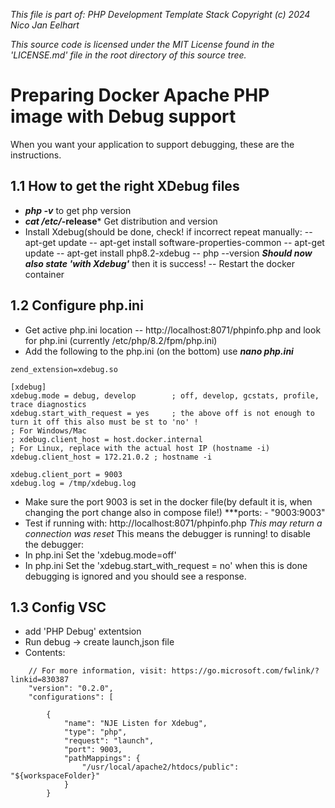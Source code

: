 _This file is part of: PHP Development Template Stack_
_Copyright (c) 2024 Nico Jan Eelhart_

_This source code is licensed under the MIT License found in the  'LICENSE.md' file in the root directory of this source tree._
<br>

# Preparing Docker Apache PHP image with Debug support
When you want your application to support debugging, these are the instructions.

## 1.1 How to get the right XDebug files
- ***php -v*** to get php version
- ***cat /etc/*-release*** Get distribution and version
- Install Xdebug(should be done, check! if incorrect repeat manually:
-- apt-get update
-- apt-get install software-properties-common
-- apt-get update
-- apt-get install php8.2-xdebug 
-- php --version ***Should now also state 'with Xdebug'*** then it is success!
-- Restart the docker container

## 1.2 Configure php.ini 
- Get active php.ini location 
-- http://localhost:8071/phpinfo.php and look for php.ini (currently 	/etc/php/8.2/fpm/php.ini)
- Add the following to the php.ini (on the bottom) use ***nano php.ini***
```; Enable Xdebug extension module
zend_extension=xdebug.so

[xdebug]
xdebug.mode = debug, develop		; off, develop, gcstats, profile, trace diagnostics
xdebug.start_with_request = yes		; the above off is not enough to turn it off this also must be st to 'no' !
; For Windows/Mac
; xdebug.client_host = host.docker.internal  
; For Linux, replace with the actual host IP (hostname -i)
xdebug.client_host = 172.21.0.2 ; hostname -i

xdebug.client_port = 9003
xdebug.log = /tmp/xdebug.log
```
- Make sure the port 9003 is set in the docker file(by default it is, when changing the port change also in compose file!) ***ports: - "9003:9003" 
- Test if running with: http://localhost:8071/phpinfo.php *This may return a connection was reset* This means the debugger is running! to disable the debugger:
- In php.ini Set the 'xdebug.mode=off' 
- In php.ini Set the 'xdebug.start_with_request = no' 
when this is done debugging is ignored and you should see a response.

## 1.3 Config VSC
- add 'PHP Debug' extentsion
- Run debug -> create launch,json file
- Contents:
```
    // For more information, visit: https://go.microsoft.com/fwlink/?linkid=830387
    "version": "0.2.0",
    "configurations": [

        {
            "name": "NJE Listen for Xdebug",
            "type": "php",
            "request": "launch",
            "port": 9003,
            "pathMappings": {
                "/usr/local/apache2/htdocs/public": "${workspaceFolder}"
            }
        }
```
